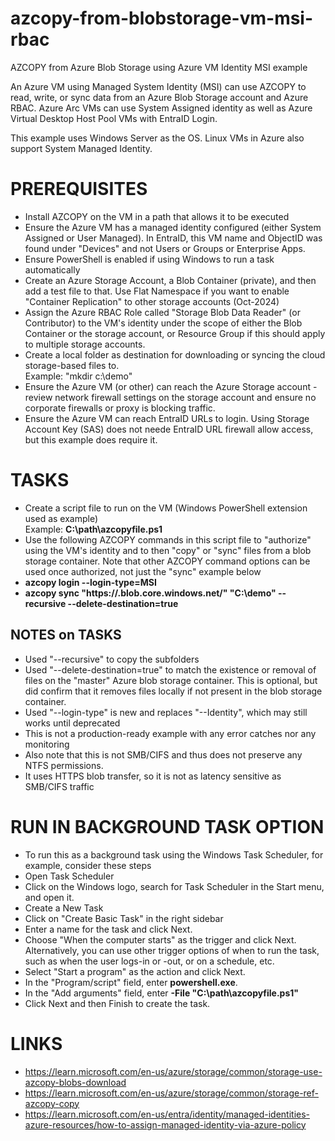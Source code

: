 # azcopy-from-blobstorage-vm-msi-rbac
AZCOPY from Azure Blob Storage using Azure VM Identity MSI example

An Azure VM using Managed System Identity (MSI) can use AZCOPY to read, write, or sync data from an Azure Blob Storage account and Azure RBAC.   Azure Arc VMs can use System Assigned identity as well as Azure Virtual Desktop Host Pool VMs with EntraID Login. 

This example uses Windows Server as the OS.  Linux VMs in Azure also support System Managed Identity. 

# PREREQUISITES
- Install AZCOPY on the VM in a path that allows it to be executed 
- Ensure the Azure VM has a managed identity configured (either System Assigned or User Managed). In EntraID, this VM name and ObjectID was found under "Devices" and not Users or Groups or Enterprise Apps. 
- Ensure PowerShell is enabled if using Windows to run a task automatically
- Create an Azure Storage Account, a Blob Container (private), and then add a test file to that.  Use Flat Namespace if you want to enable "Container Replication" to other storage accounts  (Oct-2024)
- Assign the Azure RBAC Role called "Storage Blob Data Reader" (or Contributor) to the VM's identity under the scope of either the Blob Container or the storage account, or Resource Group if this should apply to multiple storage accounts.
- Create a local folder as destination for downloading or syncing the cloud storage-based files to.  
        Example:   "mkdir c:\demo"
- Ensure the Azure VM (or other) can reach the Azure Storage account - review network firewall settings on the storage account and ensure no corporate firewalls or proxy is blocking traffic.
- Ensure the Azure VM can reach EntraID URLs to login.  Using Storage Account Key (SAS) does not neede EntraID URL firewall allow access, but this example does require it. 

# TASKS
- Create a script file to run on the VM (Windows PowerShell extension used as example)  
    Example:   **C:\path\azcopyfile.ps1**
- Use the following AZCOPY commands in this script file to "authorize" using the VM's identity and to then "copy" or "sync" files from a blob storage container.  Note that other AZCOPY command options can be used once authorized, not just the "sync" example below  
- **azcopy login --login-type=MSI**
- **azcopy sync "https://<storageaccountname>.blob.core.windows.net/<containername>" "C:\demo" --recursive  --delete-destination=true**  


## NOTES on TASKS
- Used "--recursive" to copy the subfolders
- Used "--delete-destination=true" to match the existence or removal of files on the "master" Azure blob storage container.  This is optional, but did confirm that it removes files locally if not present in the blob storage container. 
- Used "--login-type" is new and replaces "--Identity", which may still works until deprecated
- This is not a production-ready example with any error catches nor any monitoring
- Also note that this is not SMB/CIFS and thus does not preserve any NTFS permissions. 
- It uses HTTPS blob transfer, so it is not as latency sensitive as SMB/CIFS traffic

# RUN IN BACKGROUND TASK OPTION
- To run this as a background task using the Windows Task Scheduler, for example, consider these steps
- Open Task Scheduler
- Click on the Windows logo, search for Task Scheduler in the Start menu, and open it.
- Create a New Task
- Click on "Create Basic Task" in the right sidebar  
- Enter a name for the task and click Next.
- Choose "When the computer starts" as the trigger and click Next.  Alternatively, you can use other trigger options of when to run the task, such as when the user logs-in or -out, or on a schedule, etc. 
- Select "Start a program" as the action and click Next.
- In the "Program/script" field, enter **powershell.exe**.
- In the "Add arguments" field, enter **-File "C:\path\azcopyfile.ps1"**
- Click Next and then Finish to create the task.

# LINKS
- https://learn.microsoft.com/en-us/azure/storage/common/storage-use-azcopy-blobs-download
- https://learn.microsoft.com/en-us/azure/storage/common/storage-ref-azcopy-copy
- https://learn.microsoft.com/en-us/entra/identity/managed-identities-azure-resources/how-to-assign-managed-identity-via-azure-policy

